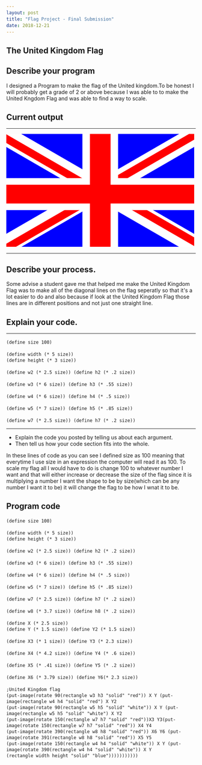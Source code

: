 ```yaml
---
layout: post
title: "Flag Project - Final Submission"
date: 2018-12-21
---
```


## The United Kingdom Flag

## Describe your program

I designed a Program to make the flag of the United kingdom.To be honest I will probably get a grade of 2 or above because I was able to to make the United Kngdom Flag and was able to find a way to scale.


## Current output

* * *
![MyFlag](/images/flagV2.png)
* * *

## Describe your process.

Some advise a student gave me that helped me make the United Kingdom Flag was to make all of the diagonal lines on the flag seperatly so that it's a lot easier to do and also because if look at the United Kingdom Flag those lines are in different positions and not just one straight line.

 


## Explain your code.

* * *

```
(define size 100)

(define width (* 5 size))                    
(define height (* 3 size))

(define w2 (* 2.5 size)) (define h2 (* .2 size))

(define w3 (* 6 size)) (define h3 (* .55 size))

(define w4 (* 6 size)) (define h4 (* .5 size))

(define w5 (* 7 size)) (define h5 (* .85 size))

(define w7 (* 2.5 size)) (define h7 (* .2 size))

```

* * *

-   Explain the code you posted by telling us about each argument.
-   Then tell us how your code section fits into the whole.
 
In these lines of code as you can see I defined size as 100 meaning that everytime I use size in an expression the computer will read it as 100. To scale my flag all I would have to do is change 100 to whatever number I want and that will either increase or decrease the size of the flag since it is multiplying a number I want the shape to be by size(which can be any number I want it to be) it will change the flag to be how I wnat it to be.


## Program code

```
(define size 100)

(define width (* 5 size))                    
(define height (* 3 size))

(define w2 (* 2.5 size)) (define h2 (* .2 size))

(define w3 (* 6 size)) (define h3 (* .55 size))

(define w4 (* 6 size)) (define h4 (* .5 size))

(define w5 (* 7 size)) (define h5 (* .85 size))

(define w7 (* 2.5 size)) (define h7 (* .2 size))

(define w8 (* 3.7 size)) (define h8 (* .2 size))              
             
(define X (* 2.5 size))
(define Y (* 1.5 size)) (define Y2 (* 1.5 size))

(define X3 (* 1 size)) (define Y3 (* 2.3 size))

(define X4 (* 4.2 size)) (define Y4 (* .6 size))

(define X5 (* .41 size)) (define Y5 (* .2 size))

(define X6 (* 3.79 size)) (define Y6(* 2.3 size))

;United Kingdom flag 
(put-image(rotate 90(rectangle w3 h3 "solid" "red")) X Y (put-image(rectangle w4 h4 "solid" "red") X Y2                                                                      
(put-image(rotate 90(rectangle w5 h5 "solid" "white")) X Y (put-image(rectangle w5 h5 "solid" "white") X Y2                                                                        
(put-image(rotate 150(rectangle w7 h7 "solid" "red"))X3 Y3(put-image(rotate 150(rectangle w7 h7 "solid" "red")) X4 Y4                                                        
(put-image(rotate 390(rectangle w8 h8 "solid" "red")) X6 Y6 (put-image(rotate 391(rectangle w8 h8 "solid" "red")) X5 Y5                                                                        
(put-image(rotate 150(rectangle w4 h4 "solid" "white")) X Y (put-image(rotate 390(rectangle w4 h4 "solid" "white")) X Y 
(rectangle width height "solid" "blue")))))))))))
```
